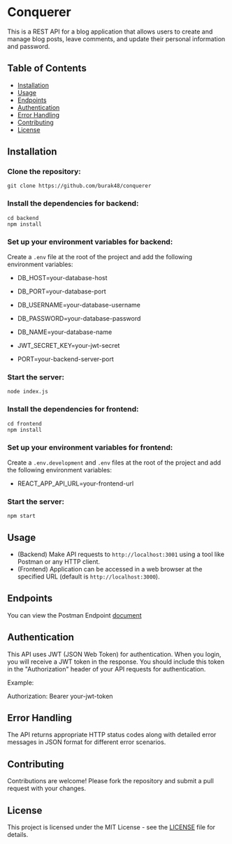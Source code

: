 # Conquerer

This is a REST API for a blog application that allows users to create and manage blog posts, leave comments, and update their personal information and password.

## Table of Contents

- [Installation](#installation)
- [Usage](#usage)
- [Endpoints](#endpoints)
- [Authentication](#authentication)
- [Error Handling](#error-handling)
- [Contributing](#contributing)
- [License](#license)

## Installation

### Clone the repository:

```
git clone https://github.com/burak48/conquerer
```

### Install the dependencies for backend:

```
cd backend
npm install
```

### Set up your environment variables for backend:

Create a `.env` file at the root of the project and add the following environment variables:

- DB_HOST=your-database-host
- DB_PORT=your-database-port
- DB_USERNAME=your-database-username
- DB_PASSWORD=your-database-password
- DB_NAME=your-database-name

- JWT_SECRET_KEY=your-jwt-secret
- PORT=your-backend-server-port

### Start the server:

```
node index.js
```

### Install the dependencies for frontend:

```
cd frontend
npm install
```

### Set up your environment variables for frontend:

Create a `.env.development` and `.env` files at the root of the project and add the following environment variables:

- REACT_APP_API_URL=your-frontend-url

### Start the server:

```
npm start
```

## Usage

- (Backend) Make API requests to `http://localhost:3001` using a tool like Postman or any HTTP client.
- (Frontend) Application can be accessed in a web browser at the specified URL (default is `http://localhost:3000`).

## Endpoints

You can view the Postman Endpoint [document](https://documenter.getpostman.com/view/7320900/2s946mZUyP)

## Authentication

This API uses JWT (JSON Web Token) for authentication. When you login, you will receive a JWT token in the response. You should include this token in the "Authorization" header of your API requests for authentication.

Example:

Authorization: Bearer your-jwt-token

## Error Handling

The API returns appropriate HTTP status codes along with detailed error messages in JSON format for different error scenarios.

## Contributing

Contributions are welcome! Please fork the repository and submit a pull request with your changes.

## License

This project is licensed under the MIT License - see the [LICENSE](LICENSE) file for details.
